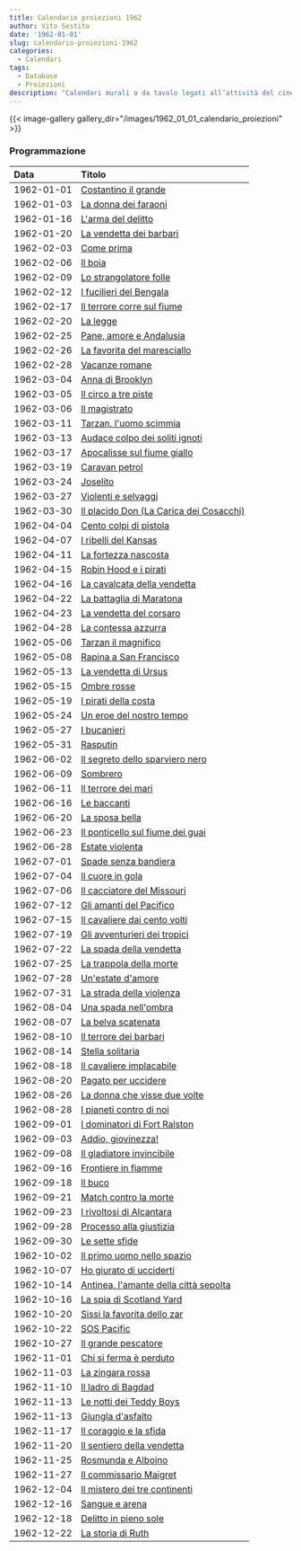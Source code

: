 ```yaml
---
title: Calendario proiezioni 1962
author: Vito Sestito
date: '1962-01-01'
slug: calendario-proiezioni-1962
categories:
  - Calendari
tags:
  - Database
  - Proiezioni
description: "Calendari murali o da tavolo legati all’attività del cinema. Indicano la data di proiezione e il titolo dei film, insieme agli incassi registrati."
---
```

{{< image-gallery gallery_dir="/images/1962_01_01_calendario_proiezioni" >}}

### Programmazione

|Data       |Titolo                                  |
|:----------|:---------------------------------------|
|1962-01-01 |[Costantino il grande](https://www.imdb.com/title/tt0055867/)|
|1962-01-03 |[La donna dei faraoni](https://www.imdb.com/title/tt0055296/)|
|1962-01-16 |[L'arma del delitto](https://www.imdb.com/title/tt0051184/)|
|1962-01-20 |[La vendetta dei barbari](https://www.imdb.com/title/tt0054436/)|
|1962-02-03 |[Come prima](https://www.imdb.com/title/tt0052817/)|
|1962-02-06 |[Il boia](https://www.imdb.com/title/tt0052877/)|
|1962-02-09 |[Lo strangolatore folle](https://www.imdb.com/title/tt0051706/)|
|1962-02-12 |[I fucilieri del Bengala](https://www.imdb.com/title/tt0046767/)|
|1962-02-17 |[Il terrore corre sul fiume](https://www.imdb.com/title/tt0053334/)|
|1962-02-20 |[La legge](https://www.imdb.com/title/tt0051852/)|
|1962-02-25 |[Pane, amore e Andalusia](https://www.imdb.com/title/tt0052045/)|
|1962-02-26 |[La favorita del maresciallo](https://www.imdb.com/title/tt0040382/)|
|1962-02-28 |[Vacanze romane](https://www.imdb.com/title/tt0046250/)|
|1962-03-04 |[Anna di Brooklyn](https://www.imdb.com/title/tt0051363/)|
|1962-03-05 |[Il circo a tre piste](https://www.imdb.com/title/tt0047582/)|
|1962-03-06 |[Il magistrato](https://www.imdb.com/title/tt0053031/)|
|1962-03-11 |[Tarzan, l'uomo scimmia](https://www.imdb.com/title/tt0053335/)|
|1962-03-13 |[Audace colpo dei soliti ignoti](https://www.imdb.com/title/tt0052589/)|
|1962-03-17 |[Apocalisse sul fiume giallo](https://www.imdb.com/title/tt0052570/)|
|1962-03-19 |[Caravan petrol](https://www.imdb.com/title/tt0053697/)|
|1962-03-24 |[Joselito](https://www.imdb.com/title/tt0052783/)|
|1962-03-27 |[Violenti e selvaggi](https://www.imdb.com/title/tt0274780/)|
|1962-03-30 |[Il placido Don (La Carica dei Cosacchi)](https://www.imdb.com/title/tt0051082/)|
|1962-04-04 |[Cento colpi di pistola](https://www.imdb.com/title/tt0053026/)|
|1962-04-07 |[I ribelli del Kansas](https://www.imdb.com/title/tt0052941/)|
|1962-04-11 |[La fortezza nascosta](https://www.imdb.com/title/tt0051808/)|
|1962-04-15 |[Robin Hood e i pirati](https://www.imdb.com/title/tt0054246/)|
|1962-04-16 |[La cavalcata della vendetta](https://www.imdb.com/title/tt0050900/)|
|1962-04-22 |[La battaglia di Maratona](https://www.imdb.com/title/tt0052604/)|
|1962-04-23 |[La vendetta del corsaro](https://www.imdb.com/title/tt0044182/)|
|1962-04-28 |[La contessa azzurra](https://www.imdb.com/title/tt0166548/)|
|1962-05-06 |[Tarzan il magnifico](https://www.imdb.com/title/tt0054368/)|
|1962-05-08 |[Rapina a San Francisco](https://www.imdb.com/title/tt0050774/)|
|1962-05-13 |[La vendetta di Ursus](https://www.imdb.com/title/tt0122779/)|
|1962-05-15 |[Ombre rosse](https://www.imdb.com/title/tt0031971/)|
|1962-05-19 |[I pirati della costa](https://www.imdb.com/title/tt0054185/)|
|1962-05-24 |[Un eroe del nostro tempo](https://www.imdb.com/title/tt0171276/)|
|1962-05-27 |[I bucanieri](https://www.imdb.com/title/tt0051436/)|
|1962-05-31 |[Rasputin](https://www.imdb.com/title/tt0047393/)|
|1962-06-02 |[Il segreto dello sparviero nero](https://www.imdb.com/title/tt0055427/)|
|1962-06-09 |[Sombrero](https://www.imdb.com/title/tt0046344/)|
|1962-06-11 |[Il terrore dei mari](https://www.imdb.com/title/tt0055517/)|
|1962-06-16 |[Le baccanti](https://www.imdb.com/title/tt0054650/)|
|1962-06-20 |[La sposa bella](https://www.imdb.com/title/tt0053601/)|
|1962-06-23 |[Il ponticello sul fiume dei guai](https://www.imdb.com/title/tt0051649/)|
|1962-06-28 |[Estate violenta](https://www.imdb.com/title/tt0052786/)|
|1962-07-01 |[Spade senza bandiera](https://www.imdb.com/title/tt0061053/)|
|1962-07-04 |[Il cuore in gola](https://www.imdb.com/title/tt0157798/)|
|1962-07-06 |[Il cacciatore del Missouri](https://www.imdb.com/title/tt0043262/)|
|1962-07-12 |[Gli amanti del Pacifico](https://www.imdb.com/title/tt0050199/)|
|1962-07-15 |[Il cavaliere dai cento volti](https://www.imdb.com/title/tt0053702/)|
|1962-07-19 |[Gli avventurieri dei tropici](https://www.imdb.com/title/tt0052592/)|
|1962-07-22 |[La spada della vendetta](https://www.imdb.com/title/tt0054721/)|
|1962-07-25 |[La trappola della morte](https://www.imdb.com/title/tt0047911/)|
|1962-07-28 |[Un'estate d'amore](https://www.imdb.com/title/tt0044060/)|
|1962-07-31 |[La strada della violenza](https://www.imdb.com/title/tt0052251/)|
|1962-08-04 |[Una spada nell'ombra](https://www.imdb.com/title/tt0208469/)|
|1962-08-07 |[La belva scatenata](https://www.imdb.com/title/tt0051604/)|
|1962-08-10 |[Il terrore dei barbari](https://www.imdb.com/title/tt0053346/)|
|1962-08-14 |[Stella solitaria](https://www.imdb.com/title/tt0043751/)|
|1962-08-18 |[Il cavaliere implacabile](https://www.imdb.com/title/tt0047334/)|
|1962-08-20 |[Pagato per uccidere](https://www.imdb.com/title/tt0047325/)|
|1962-08-26 |[La donna che visse due volte](https://www.imdb.com/title/tt0052357/)|
|1962-08-28 |[I pianeti contro di noi](https://www.imdb.com/title/tt0055297/)|
|1962-09-01 |[I dominatori di Fort Ralston](https://www.imdb.com/title/tt0048711/)|
|1962-09-03 |[Addio, giovinezza!](https://www.imdb.com/title/tt0032182/)|
|1962-09-08 |[Il gladiatore invincibile](https://www.imdb.com/title/tt0056027/)|
|1962-09-16 |[Frontiere in fiamme](https://www.imdb.com/title/tt0147052/)|
|1962-09-18 |[Il buco](https://www.imdb.com/title/tt0054407/)|
|1962-09-21 |[Match contro la morte](https://www.imdb.com/title/tt0140366/)|
|1962-09-23 |[I rivoltosi di Alcantara](https://www.imdb.com/title/tt0052741/)|
|1962-09-28 |[Processo alla giustizia](https://www.imdb.com/title/tt0053940/)|
|1962-09-30 |[Le sette sfide](https://www.imdb.com/title/tt0062254/)|
|1962-10-02 |[Il primo uomo nello spazio](https://www.imdb.com/title/tt0052805/)|
|1962-10-07 |[Ho giurato di ucciderti](https://www.imdb.com/title/tt0051155/)|
|1962-10-14 |[Antinea, l'amante della città sepolta](https://www.imdb.com/title/tt0054641/)|
|1962-10-16 |[La spia di Scotland Yard](https://www.imdb.com/title/tt0053273/)|
|1962-10-20 |[Sissi la favorita dello zar](https://www.imdb.com/title/tt0053252/)|
|1962-10-22 |[SOS Pacific](https://www.imdb.com/title/tt0053234/)|
|1962-10-27 |[Il grande pescatore](https://www.imdb.com/title/tt0052627/)|
|1962-11-01 |[Chi si ferma è perduto](https://www.imdb.com/title/tt0053709/)|
|1962-11-03 |[La zingara rossa](https://www.imdb.com/title/tt0051692/)|
|1962-11-10 |[Il ladro di Bagdad](https://www.imdb.com/title/tt0054013/)|
|1962-11-13 |[Le notti dei Teddy Boys](https://www.imdb.com/title/tt0186396/)|
|1962-11-13 |[Giungla d'asfalto](https://www.imdb.com/title/tt0042208/)|
|1962-11-17 |[Il coraggio e la sfida](https://www.imdb.com/title/tt0054740/)|
|1962-11-20 |[Il sentiero della vendetta](https://www.imdb.com/title/tt0051686/)|
|1962-11-25 |[Rosmunda e Alboino](https://www.imdb.com/title/tt0056427/)|
|1962-11-27 |[Il commissario Maigret](https://www.imdb.com/title/tt0050669/)|
|1962-12-04 |[Il mistero dei tre continenti](https://www.imdb.com/title/tt0053906/)|
|1962-12-16 |[Sangue e arena](https://www.imdb.com/title/tt0033405/)|
|1962-12-18 |[Delitto in pieno sole](https://www.imdb.com/title/tt0054189/)|
|1962-12-22 |[La storia di Ruth](https://www.imdb.com/title/tt0054343/)|
